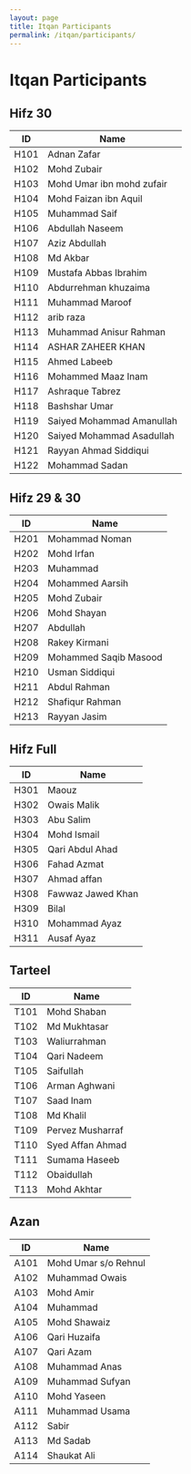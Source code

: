 ```yaml
---
layout: page
title: Itqan Participants
permalink: /itqan/participants/
---
```

# Itqan Participants

## Hifz 30
| ID   | Name                      |
| ---- | ------------------------- |
| H101 | Adnan Zafar               |
| H102 | Mohd Zubair               |
| H103 | Mohd Umar ibn mohd zufair |
| H104 | Mohd Faizan ibn Aquil     |
| H105 | Muhammad Saif             |
| H106 | Abdullah Naseem           |
| H107 | Aziz Abdullah             |
| H108 | Md Akbar                  |
| H109 | Mustafa Abbas Ibrahim     |
| H110 | Abdurrehman khuzaima      |
| H111 | Muhammad Maroof           |
| H112 | arib raza                 |
| H113 | Muhammad Anisur Rahman    |
| H114 | ASHAR ZAHEER KHAN         |
| H115 | Ahmed Labeeb              |
| H116 | Mohammed Maaz Inam        |
| H117 | Ashraque Tabrez           |
| H118 | Bashshar Umar             |
| H119 | Saiyed Mohammad Amanullah |
| H120 | Saiyed Mohammad Asadullah |
| H121 | Rayyan Ahmad Siddiqui     |
| H122 | Mohammad Sadan            |

## Hifz 29 & 30
| ID   | Name                  |
| ---- | --------------------- |
| H201 | Mohammad Noman        |
| H202 | Mohd Irfan            |
| H203 | Muhammad              |
| H204 | Mohammed Aarsih       |
| H205 | Mohd Zubair           |
| H206 | Mohd Shayan           |
| H207 | Abdullah              |
| H208 | Rakey Kirmani         |
| H209 | Mohammed Saqib Masood |
| H210 | Usman Siddiqui        |
| H211 | Abdul Rahman          |
| H212 | Shafiqur Rahman       |
| H213 | Rayyan Jasim          |

## Hifz Full
| ID   | Name              |
| ---- | ----------------- |
| H301 | Maouz             |
| H302 | Owais Malik       |
| H303 | Abu Salim         |
| H304 | Mohd Ismail       |
| H305 | Qari Abdul Ahad   |
| H306 | Fahad Azmat       |
| H307 | Ahmad affan       |
| H308 | Fawwaz Jawed Khan |
| H309 | Bilal             |
| H310 | Mohammad Ayaz     |
| H311 | Ausaf Ayaz        |

## Tarteel
| ID   | Name             |
| ---- | ---------------- |
| T101 | Mohd Shaban      |
| T102 | Md Mukhtasar     |
| T103 | Waliurrahman     |
| T104 | Qari Nadeem      |
| T105 | Saifullah        |
| T106 | Arman Aghwani    |
| T107 | Saad Inam        |
| T108 | Md Khalil        |
| T109 | Pervez Musharraf |
| T110 | Syed Affan Ahmad |
| T111 | Sumama Haseeb    |
| T112 | Obaidullah       |
| T113 | Mohd Akhtar      |

## Azan
| ID   | Name                 |
| ---- | -------------------- |
| A101 | Mohd Umar s/o Rehnul |
| A102 | Muhammad Owais       |
| A103 | Mohd Amir            |
| A104 | Muhammad             |
| A105 | Mohd Shawaiz         |
| A106 | Qari Huzaifa         |
| A107 | Qari Azam            |
| A108 | Muhammad Anas        |
| A109 | Muhammad Sufyan      |
| A110 | Mohd Yaseen          |
| A111 | Muhammad Usama       |
| A112 | Sabir                |
| A113 | Md Sadab             |
| A114 | Shaukat Ali          |

